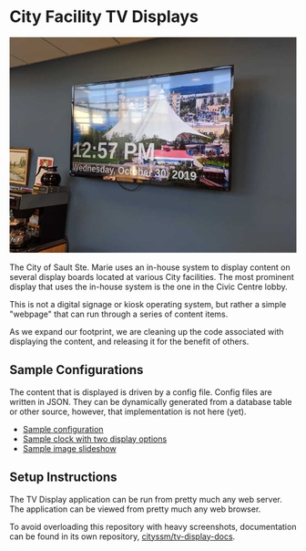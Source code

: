 # City Facility TV Displays

![Seniors TV Display at the Northern Community Centre](https://raw.githubusercontent.com/cityssm/tv-display-docs/master/realWorld/nccSeniors.jpg)

The City of Sault Ste. Marie uses an in-house system to display content on several display boards
located at various City facilities.  The most prominent display that uses the in-house system
is the one in the Civic Centre lobby.

This is not a digital signage or kiosk operating system, but rather a simple "webpage" that can run through a series of
content items.

As we expand our footprint, we are cleaning up the code associated with displaying the content,
and releasing it for the benefit of others.


## Sample Configurations

The content that is displayed is driven by a config file.  Config files are written in JSON.
They can be dynamically generated from a database table or other source, however, that implementation is not here (yet).

- [Sample configuration](https://cityssm.github.io/tv-display/?config=sample)
- [Sample clock with two display options](https://cityssm.github.io/tv-display/?config=sample-clock)
- [Sample image slideshow](https://cityssm.github.io/tv-display/?config=sample-image)


## Setup Instructions

The TV Display application can be run from pretty much any web server.
The application can be viewed from pretty much any web browser.

To avoid overloading this repository with heavy screenshots,
documentation can be found in its own repository, [cityssm/tv-display-docs](https://github.com/cityssm/tv-display-docs).

